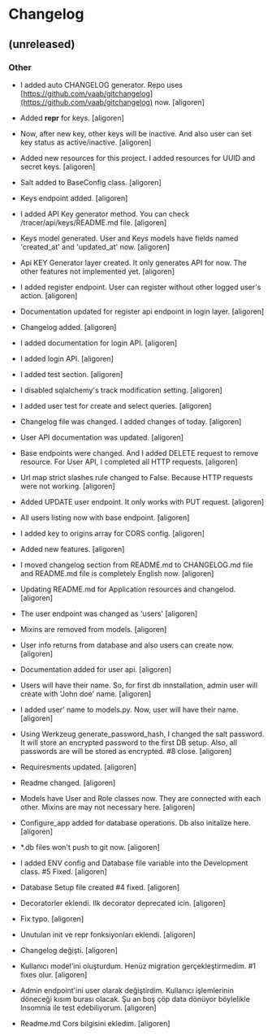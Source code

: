 # Changelog


## (unreleased)

### Other

* I added auto CHANGELOG generator. Repo uses [https://github.com/vaab/gitchangelog](https://github.com/vaab/gitchangelog) now. [aligoren]

* Added __repr__ for keys. [aligoren]

* Now, after new key, other keys will be inactive. And also user can set key status as active/inactive. [aligoren]

* Added new resources for this project. I added resources for UUID and secret keys. [aligoren]

* Salt added to BaseConfig class. [aligoren]

* Keys endpoint added. [aligoren]

* I added API Key generator method. You can check /tracer/api/keys/README.md file. [aligoren]

* Keys model generated. User and Keys models have fields named 'created_at' and 'updated_at' now. [aligoren]

* Api KEY Generator layer created. It only generates API for now. The other features not implemented yet. [aligoren]

* I added register endpoint. User can register without other logged user's action. [aligoren]

* Documentation updated for register api endpoint in login layer. [aligoren]

* Changelog added. [aligoren]

* I added documentation for login API. [aligoren]

* I added login API. [aligoren]

* I added test section. [aligoren]

* I disabled sqlalchemy's track modification setting. [aligoren]

* I added user test for create and select queries. [aligoren]

* Changelog file was changed. I added changes of today. [aligoren]

* User API documentation was updated. [aligoren]

* Base endpoints were changed. And I added DELETE request to remove resource. For User API, I completed all HTTP requests. [aligoren]

* Url map strict slashes rule changed to False. Because HTTP requests were not working. [aligoren]

* Added UPDATE user endpoint. It only works with PUT request. [aligoren]

* All users listing now with base endpoint. [aligoren]

* I added key to origins array for CORS config. [aligoren]

* Added new features. [aligoren]

* I moved changelog section from README.md to CHANGELOG.md file and README.md file is completely English now. [aligoren]

* Updating README.md for Application resources and changelod. [aligoren]

* The user endpoint was changed as 'users' [aligoren]

* Mixins are removed from models. [aligoren]

* User info returns from database and also users can create now. [aligoren]

* Documentation added for user api. [aligoren]

* Users will have their name. So, for first db innstallation, admin user will create with 'John doe' name. [aligoren]

* I added user' name to models.py. Now, user will have their name. [aligoren]

* Using Werkzeug generate_password_hash, I changed the salt password. It will store an encrypted password to the first DB setup. Also, all passwords are will be stored as encrypted. #8 close. [aligoren]

* Requiresments updated. [aligoren]

* Readme changed. [aligoren]

* Models have User and Role classes now. They are connected with each other. Mixins are may not necessary here. [aligoren]

* Configure_app added for database operations. Db also initalize here. [aligoren]

* *.db files won't push to git now. [aligoren]

* I added ENV config and Database file variable into the Development class. #5 Fixed. [aligoren]

* Database Setup file created #4 fixed. [aligoren]

* Decoratorler eklendi. Ilk decorator deprecated icin. [aligoren]

* Fix typo. [aligoren]

* Unutulan init ve repr fonksiyonları eklendi. [aligoren]

* Changelog değişti. [aligoren]

* Kullanıcı model'ini oluşturdum. Henüz migration gerçekleştirmedim. #1 fixes olur. [aligoren]

* Admin endpoint'ini user olarak değiştirdim. Kullanıcı işlemlerinin döneceği kısım burası olacak. Şu an boş çöp data dönüyor böylelikle Insomnia ile test edebiliyorum. [aligoren]

* Readme.md Cors bilgisini ekledim. [aligoren]


